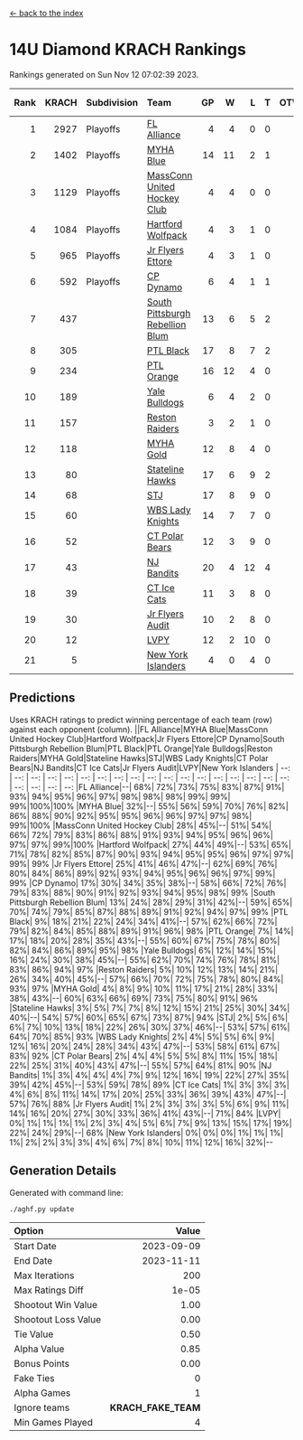 [<- back to the index](readme.md)
# 14U Diamond KRACH Rankings
Rankings generated on Sun Nov 12 07:02:39 2023.

Rank|KRACH|Subdivision|Team|GP|W|L|T|OTW|OTL|SoS|Exp Wins|Win Diff
---:|---:|:---|:---|---:|---:|---:|---:|---:|---:|---:|---:|---:
1|2927|Playoffs|[FL Alliance](https://gamesheetstats.com/seasons/3663/teams/156905/schedule)|4|4|0|0|0|0|94|4.8|-0.0
2|1402|Playoffs|[MYHA Blue](https://gamesheetstats.com/seasons/3663/teams/140816/schedule)|14|11|2|1|2|0|353|12.4|0.0
3|1129|Playoffs|[MassConn United Hockey Club](https://gamesheetstats.com/seasons/3663/teams/140810/schedule)|4|4|0|0|0|0|35|4.8|-0.0
4|1084|Playoffs|[Hartford Wolfpack](https://gamesheetstats.com/seasons/3663/teams/140814/schedule)|4|3|1|0|0|1|447|3.9|0.0
5|965|Playoffs|[Jr Flyers Ettore](https://gamesheetstats.com/seasons/3663/teams/140817/schedule)|4|3|1|0|0|1|418|3.9|0.0
6|592|Playoffs|[CP Dynamo](https://gamesheetstats.com/seasons/3663/teams/140823/schedule)|6|4|1|1|0|0|323|5.4|0.0
7|437||[South Pittsburgh Rebellion Blum](https://gamesheetstats.com/seasons/3663/teams/140812/schedule)|13|6|5|2|0|0|605|7.9|0.0
8|305||[PTL Black](https://gamesheetstats.com/seasons/3663/teams/140815/schedule)|17|8|7|2|0|0|599|9.9|0.0
9|234||[PTL Orange](https://gamesheetstats.com/seasons/3663/teams/140821/schedule)|16|12|4|0|1|0|92|12.9|0.0
10|189||[Yale Bulldogs](https://gamesheetstats.com/seasons/3663/teams/156906/schedule)|6|4|2|0|0|0|114|4.9|0.0
11|157||[Reston Raiders](https://gamesheetstats.com/seasons/3663/teams/140829/schedule)|3|2|1|0|0|0|130|2.9|0.0
12|118||[MYHA Gold](https://gamesheetstats.com/seasons/3663/teams/140824/schedule)|12|8|4|0|0|1|79|8.9|0.0
13|80||[Stateline Hawks](https://gamesheetstats.com/seasons/3663/teams/140813/schedule)|17|6|9|2|1|0|261|7.9|0.0
14|68||[STJ](https://gamesheetstats.com/seasons/3663/teams/140822/schedule)|17|8|9|0|0|0|149|8.9|0.0
15|60||[WBS Lady Knights](https://gamesheetstats.com/seasons/3663/teams/140825/schedule)|14|7|7|0|0|0|335|7.9|0.0
16|52||[CT Polar Bears](https://gamesheetstats.com/seasons/3663/teams/140818/schedule)|12|3|9|0|0|0|563|3.9|0.0
17|43||[NJ Bandits](https://gamesheetstats.com/seasons/3663/teams/140811/schedule)|20|4|12|4|0|0|372|6.9|0.0
18|39||[CT Ice Cats](https://gamesheetstats.com/seasons/3663/teams/140826/schedule)|11|3|8|0|0|1|376|3.9|0.0
19|30||[Jr Flyers Audit](https://gamesheetstats.com/seasons/3663/teams/140819/schedule)|10|2|8|0|0|0|195|2.9|0.0
20|12||[LVPY](https://gamesheetstats.com/seasons/3663/teams/140820/schedule)|12|2|10|0|0|0|79|2.9|0.0
21|5||[New York Islanders](https://gamesheetstats.com/seasons/3663/teams/140832/schedule)|4|0|4|0|0|0|52|0.9|0.0

## Predictions
Uses KRACH ratings to predict winning percentage of each team (row) against each opponent (column).
||FL Alliance|MYHA Blue|MassConn United Hockey Club|Hartford Wolfpack|Jr Flyers Ettore|CP Dynamo|South Pittsburgh Rebellion Blum|PTL Black|PTL Orange|Yale Bulldogs|Reston Raiders|MYHA Gold|Stateline Hawks|STJ|WBS Lady Knights|CT Polar Bears|NJ Bandits|CT Ice Cats|Jr Flyers Audit|LVPY|New York Islanders
| --: | --: | --: | --: | --: | --: | --: | --: | --: | --: | --: | --: | --: | --: | --: | --: | --: | --: | --: | --: | --: | --: 
|FL Alliance|--| 68%| 72%| 73%| 75%| 83%| 87%| 91%| 93%| 94%| 95%| 96%| 97%| 98%| 98%| 98%| 99%| 99%| 99%|100%|100%
|MYHA Blue| 32%|--| 55%| 56%| 59%| 70%| 76%| 82%| 86%| 88%| 90%| 92%| 95%| 95%| 96%| 96%| 97%| 97%| 98%| 99%|100%
|MassConn United Hockey Club| 28%| 45%|--| 51%| 54%| 66%| 72%| 79%| 83%| 86%| 88%| 91%| 93%| 94%| 95%| 96%| 96%| 97%| 97%| 99%|100%
|Hartford Wolfpack| 27%| 44%| 49%|--| 53%| 65%| 71%| 78%| 82%| 85%| 87%| 90%| 93%| 94%| 95%| 95%| 96%| 97%| 97%| 99%| 99%
|Jr Flyers Ettore| 25%| 41%| 46%| 47%|--| 62%| 69%| 76%| 80%| 84%| 86%| 89%| 92%| 93%| 94%| 95%| 96%| 96%| 97%| 99%| 99%
|CP Dynamo| 17%| 30%| 34%| 35%| 38%|--| 58%| 66%| 72%| 76%| 79%| 83%| 88%| 90%| 91%| 92%| 93%| 94%| 95%| 98%| 99%
|South Pittsburgh Rebellion Blum| 13%| 24%| 28%| 29%| 31%| 42%|--| 59%| 65%| 70%| 74%| 79%| 85%| 87%| 88%| 89%| 91%| 92%| 94%| 97%| 99%
|PTL Black|  9%| 18%| 21%| 22%| 24%| 34%| 41%|--| 57%| 62%| 66%| 72%| 79%| 82%| 84%| 85%| 88%| 89%| 91%| 96%| 98%
|PTL Orange|  7%| 14%| 17%| 18%| 20%| 28%| 35%| 43%|--| 55%| 60%| 67%| 75%| 78%| 80%| 82%| 84%| 86%| 89%| 95%| 98%
|Yale Bulldogs|  6%| 12%| 14%| 15%| 16%| 24%| 30%| 38%| 45%|--| 55%| 62%| 70%| 74%| 76%| 78%| 81%| 83%| 86%| 94%| 97%
|Reston Raiders|  5%| 10%| 12%| 13%| 14%| 21%| 26%| 34%| 40%| 45%|--| 57%| 66%| 70%| 72%| 75%| 78%| 80%| 84%| 93%| 97%
|MYHA Gold|  4%|  8%|  9%| 10%| 11%| 17%| 21%| 28%| 33%| 38%| 43%|--| 60%| 63%| 66%| 69%| 73%| 75%| 80%| 91%| 96%
|Stateline Hawks|  3%|  5%|  7%|  7%|  8%| 12%| 15%| 21%| 25%| 30%| 34%| 40%|--| 54%| 57%| 60%| 65%| 67%| 73%| 87%| 94%
|STJ|  2%|  5%|  6%|  6%|  7%| 10%| 13%| 18%| 22%| 26%| 30%| 37%| 46%|--| 53%| 57%| 61%| 64%| 70%| 85%| 93%
|WBS Lady Knights|  2%|  4%|  5%|  5%|  6%|  9%| 12%| 16%| 20%| 24%| 28%| 34%| 43%| 47%|--| 53%| 58%| 61%| 67%| 83%| 92%
|CT Polar Bears|  2%|  4%|  4%|  5%|  5%|  8%| 11%| 15%| 18%| 22%| 25%| 31%| 40%| 43%| 47%|--| 55%| 57%| 64%| 81%| 90%
|NJ Bandits|  1%|  3%|  4%|  4%|  4%|  7%|  9%| 12%| 16%| 19%| 22%| 27%| 35%| 39%| 42%| 45%|--| 53%| 59%| 78%| 89%
|CT Ice Cats|  1%|  3%|  3%|  3%|  4%|  6%|  8%| 11%| 14%| 17%| 20%| 25%| 33%| 36%| 39%| 43%| 47%|--| 57%| 76%| 88%
|Jr Flyers Audit|  1%|  2%|  3%|  3%|  3%|  5%|  6%|  9%| 11%| 14%| 16%| 20%| 27%| 30%| 33%| 36%| 41%| 43%|--| 71%| 84%
|LVPY|  0%|  1%|  1%|  1%|  1%|  2%|  3%|  4%|  5%|  6%|  7%|  9%| 13%| 15%| 17%| 19%| 22%| 24%| 29%|--| 68%
|New York Islanders|  0%|  0%|  0%|  1%|  1%|  1%|  1%|  2%|  2%|  3%|  3%|  4%|  6%|  7%|  8%| 10%| 11%| 12%| 16%| 32%|--

## Generation Details

Generated with command line:
```
./aghf.py update
```

| Option | Value |
| :----- | ----: |
| Start Date | 2023-09-09 |
| End Date | 2023-11-11 |
| Max Iterations | 200 |
| Max Ratings Diff | 1e-05 |
| Shootout Win Value | 1.00 |
| Shootout Loss Value | 0.00 |
| Tie Value | 0.50 |
| Alpha Value | 0.85 |
| Bonus Points | 0.00 |
| Fake Ties | 0 |
| Alpha Games | 1 |
| Ignore teams | __KRACH_FAKE_TEAM__ |
| Min Games Played | 4 |

